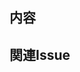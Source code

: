 ## 内容

<!-- このPRで何を変更したかを記載してください -->

## 関連Issue

<!-- 関連するIssueやプルリクエストがあれば、番号またはURLをリスト形式で記載してください -->

<!--
- close #123
- ref #123
- ref https://github.com/photonicsystemsolutions/example_repo/issues/123
-->

<!-- その他、レビュワーに共有したい情報や補足、スクリーンショットや動画などがあれば、見出しを追加して記載してください -->
